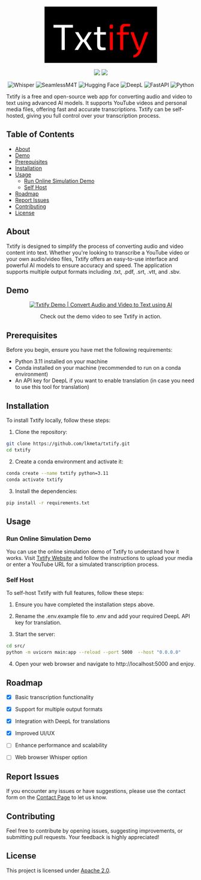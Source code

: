 <div align="center">

<p align="center"> <img src="https://github.com/lkmeta/txtify/blob/main/static/Txtify.png" width="300px"></p>

[![](https://img.shields.io/github/license/lkmeta/txtify?colorB=ff0000)](https://github.com/lkmeta/txtify/blob/main/LICENSE) 
[![](https://img.shields.io/badge/Open_Source-brightgreen.svg?colorB=ff0000)](https://github.com/lkmeta/Txtify)

</div>

<div align="center">
  <p>
    <img src="https://img.shields.io/badge/ASR-Whisper-1f425f.svg" alt="Whisper">
    <img src="https://img.shields.io/badge/ASR-SeamlessM4T-1f425f.svg" alt="SeamlessM4T">
    <img src="https://img.shields.io/badge/%F0%9F%A4%97-Models-yellow" alt="Hugging Face">
    <img src="https://img.shields.io/badge/Translation-DeepL-1f425f.svg" alt="DeepL">
    <img src="https://img.shields.io/badge/FastAPI-1f425f.svg" alt="FastAPI">
    <img src="https://img.shields.io/badge/Python_3.11-1f425f.svg" alt="Python">

  </p>
</div>


Txtify is a free and open-source web app for converting audio and video to text using advanced AI models. It supports YouTube videos and personal media files, offering fast and accurate transcriptions. Txtify can be self-hosted, giving you full control over your transcription process.

  
## Table of Contents

- [About](#about)
- [Demo](#demo)
- [Prerequisites](#prerequisites)
- [Installation](#installation)
- [Usage](#usage)
  - [Run Online Simulation Demo](#run-online-simulation-demo)
  - [Self Host](#self-host)
- [Roadmap](#roadmap)
- [Report Issues](#report-issues)
- [Contributing](#contributing)
- [License](#license)

## About

Txtify is designed to simplify the process of converting audio and video content into text. Whether you're looking to transcribe a YouTube video or your own audio/video files, Txtify offers an easy-to-use interface and powerful AI models to ensure accuracy and speed. The application supports multiple output formats including .txt, .pdf, .srt, .vtt, and .sbv.

## Demo


<div align="center">

[![Txtify Demo | Convert Audio and Video to Text using AI](https://markdown-videos-api.jorgenkh.no/url?url=https%3A%2F%2Fwww.youtube.com%2Fwatch%3Fv%3Dwha6_4zyXXo)](https://www.youtube.com/watch?v=wha6_4zyXXo)

Check out the demo video to see Txtify in action.

</div>

## Prerequisites

Before you begin, ensure you have met the following requirements:

- Python 3.11 installed on your machine
- Conda installed on your machine (recommended to run on a conda environment)
- An API key for DeepL if you want to enable translation (in case you need to use this tool for translation)

## Installation

To install Txtify locally, follow these steps:

1. Clone the repository:
 ```sh
 git clone https://github.com/lkmeta/txtify.git
 cd txtify
 ```

2. Create a conda environment and activate it:

  ```sh
  conda create --name txtify python=3.11
  conda activate txtify
  ```

3. Install the dependencies:

```sh
pip install -r requirements.txt
```

## Usage

### Run Online Simulation Demo
You can use the online simulation demo of Txtify to understand how it works. Visit [Txtify Website](https://txtify-web.vercel.app/) and follow the instructions to upload your media or enter a YouTube URL for a simulated transcription process.

### Self Host

To self-host Txtify with full features, follow these steps:

1. Ensure you have completed the installation steps above.

2. Rename the .env.example file to .env and add your required DeepL API key for translation.

3. Start the server:
```sh
cd src/
python -m uvicorn main:app --reload --port 5000  --host "0.0.0.0"
```

4. Open your web browser and navigate to http://localhost:5000 and enjoy.

## Roadmap

- [x] Basic transcription functionality
- [x] Support for multiple output formats
- [x] Integration with DeepL for translations
- [x] Improved UI/UX
- [ ] Enhance performance and scalability
- [ ] Web browser Whisper option


## Report Issues

If you encounter any issues or have suggestions, please use the contact form on the [Contact Page](https://txtify-web.vercel.app/contact) to let us know.


## Contributing
Feel free to contribute by opening issues, suggesting improvements, or submitting pull requests. Your feedback is highly appreciated!

## License
This project is licensed under [Apache 2.0](https://github.com/lkmeta/Txtify/blob/main/LICENSE).
